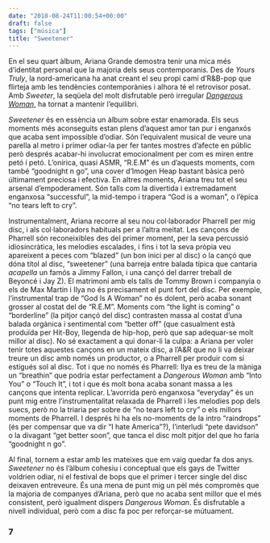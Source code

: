 ```yaml
---
date: "2018-08-24T11:00:54+00:00"
draft: false
tags: ["música"]
title: "Sweetener"
---
```

En el seu quart àlbum, Ariana Grande demostra tenir una mica més d’identitat personal que la majoria dels seus contemporanis. Des de *Yours Truly*, la nord-americana ha anat creant el seu propi camí d’R&B-pop que flirteja amb les tendències contemporànies i alhora té el retrovisor posat. Amb *Sweeter*, la seqüela del molt disfrutable però irregular [*Dangerous Woman*](http://enricllonch.com/post/145055522789/dangerous-woman), ha tornat a mantenir l’equilibri.<!-- more -->

*Sweetener* és en essència un àlbum sobre estar enamorada. Els seus moments més aconseguits estan plens d’aquest amor tan pur i enganxós que acaba sent impossible d’odiar. Són l’equivalent musical de veure una parella al metro i primer odiar-la per fer tantes mostres d’afecte en públic però després acabar-hi involucrat emocionalment per com es miren entre petó i petó. L’onírica, quasi ASMR, “R.E.M” és un d’aquests moments, com també “goodnight n go”, una cover d’Imogen Heap bastant bàsica però últimament preciosa i efectiva. En altres moments, Ariana treu tot el seu arsenal d’empoderament. Són talls com la divertida i extremadament enganxosa “successful”, la mid-tempo i trapera “God is a woman”, o l’èpica “no tears left to cry”. 

Instrumentalment, Ariana recorre al seu nou col·laborador Pharrell per mig disc, i als col·laboradors habituals per a l’altra meitat. Les cançons de Pharrell són reconeixibles des del primer moment, per la seva percussió idiosincràtica, les melodies escalades, i fins i tot la seva pròpia veu apareixent a peces com “blazed” (un bon inici per al disc) o la cançó que dóna títol al disc, “sweetener” (una barreja entre balada típica que cantaria *acapella* un famós a Jimmy Fallon, i una cançó del darrer treball de Beyoncé i Jay Z). El matrimoni amb els talls de Tommy Brown i companyia o els de Max Martin i Ilya no és precisament el punt fort del disc. Per exemple, l’instrumental trap de “God Is A Woman” no és dolent, però acaba sonant grosser al costat del de “R.E.M”. Moments com “the light is coming” o “borderline” (la pitjor cançó del disc) contrasten massa al costat d’una balada orgànica i sentimental com “better off” (que casualment està produïda per Hit-Boy, llegenda de hip-hop, però que sap adequar-se molt millor al disc). No sé exactament a qui donar-li la culpa: a Ariana per voler tenir totes aquestes cançons en un mateix disc, a l’A&R que no li va deixar treure un disc amb només un productor, o a Pharrell per produir com si estigués sol al disc. Tot i que no només és Pharrell: Ilya es treu de la màniga un “breathin” que podria estar perfectament a *Dangerous Woman* amb “Into You” o “Touch It”, i tot i que és molt bona acaba sonant massa a les cançons que intenta replicar. L’avorrida però enganxosa “everyday” és un punt mig entre l’instrumentalitat relaxada de Pharrell i les melodies pop dels suecs, però no la triaria per sobre de “no tears left to cry” o els millors moments de Pharrell. I després hi ha els no-moments de la intro “raindrops” (és per compensar que va dir “I hate America”?), l’interludi “pete davidson” o la divagant “get better soon”, que tanca el disc molt pitjor del que ho faria “goodnight n go”.

Al final, tornem a estar amb les mateixes que em vaig quedar fa dos anys. *Sweetener* no és l’àlbum cohesiu i conceptual que els gays de Twitter voldrien odiar, ni el festival de bops que el primer i tercer single del disc deixaven entreveure. És una mena de punt mig un pèl més compromès que la majoria de companyes d’Ariana, però que no acaba sent millor que el més consistent, però igualment dispers *Dangerous Woman*. És disfrutable a nivell individual, però com a disc fa poc per reforçar-se mútuament. 

### 7